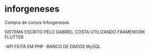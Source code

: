 # inforgeneses

Compra de cursos Inforgeneses


SISTEMA ESCRITO PELO GABRIEL COSTA UTILIZANDO FRAMEWORK FLUTTER

-API FEITA EM PHP
-BANCO DE DADOS MySQL



